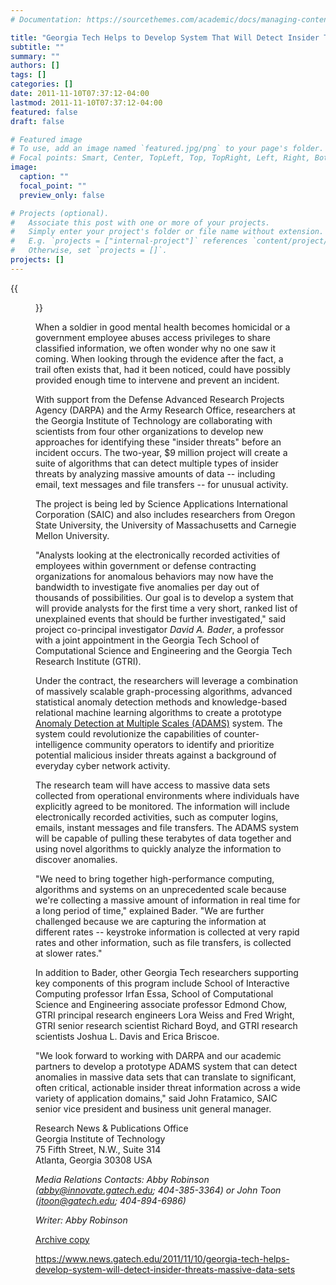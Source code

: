 ```yaml
---
# Documentation: https://sourcethemes.com/academic/docs/managing-content/

title: "Georgia Tech Helps to Develop System That Will Detect Insider Threats from Massive Data Sets"
subtitle: ""
summary: ""
authors: []
tags: []
categories: []
date: 2011-11-10T07:37:12-04:00
lastmod: 2011-11-10T07:37:12-04:00
featured: false
draft: false

# Featured image
# To use, add an image named `featured.jpg/png` to your page's folder.
# Focal points: Smart, Center, TopLeft, Top, TopRight, Left, Right, BottomLeft, Bottom, BottomRight.
image:
  caption: ""
  focal_point: ""
  preview_only: false

# Projects (optional).
#   Associate this post with one or more of your projects.
#   Simply enter your project's folder or file name without extension.
#   E.g. `projects = ["internal-project"]` references `content/project/deep-learning/index.md`.
#   Otherwise, set `projects = []`.
projects: []
---
```


{{<figure src="37929_web.jpg" caption="Researchers from Georgia Tech are helping to create a suite of algorithms that can detect multiple types of insider threats by analyzing massive amounts of data for unusual activity. The Georgia Tech research team includes (left-right) Erica Briscoe, Andy Register, David A. Bader, Richard Boyd, Anita Zakrzewska, Oded Green, Lora Weiss, Edmond Chow and Oguz Kaya. *(Credit: Gary Meek)*">}}


When a soldier in good mental health becomes homicidal or a government employee abuses access privileges to share classified information, we often wonder why no one saw it coming. When looking through the evidence after the fact, a trail often exists that, had it been noticed, could have possibly provided enough time to intervene and prevent an incident.

With support from the Defense Advanced Research Projects Agency (DARPA) and the Army Research Office, researchers at the Georgia Institute of Technology are collaborating with scientists from four other organizations to develop new approaches for identifying these "insider threats" before an incident occurs. The two-year, $9 million project will create a suite of algorithms that can detect multiple types of insider threats by analyzing massive amounts of data -- including email, text messages and file transfers -- for unusual activity.

The project is being led by Science Applications International Corporation (SAIC) and also includes researchers from Oregon State University, the University of Massachusetts and Carnegie Mellon University.

"Analysts looking at the electronically recorded activities of employees within government or defense contracting organizations for anomalous behaviors may now have the bandwidth to investigate five anomalies per day out of thousands of possibilities. Our goal is to develop a system that will provide analysts for the first time a very short, ranked list of unexplained events that should be further investigated," said project co-principal investigator *David A. Bader*, a professor with a joint appointment in the Georgia Tech School of Computational Science and Engineering and the Georgia Tech Research Institute (GTRI).

Under the contract, the researchers will leverage a combination of massively scalable graph-processing algorithms, advanced statistical anomaly detection methods and knowledge-based relational machine learning algorithms to create a prototype [Anomaly Detection at Multiple Scales (ADAMS)](https://www.darpa.mil/program/anomaly-detection-at-multiple-scales) system. The system could revolutionize the capabilities of counter-intelligence community operators to identify and prioritize potential malicious insider threats against a background of everyday cyber network activity.

The research team will have access to massive data sets collected from operational environments where individuals have explicitly agreed to be monitored. The information will include electronically recorded activities, such as computer logins, emails, instant messages and file transfers. The ADAMS system will be capable of pulling these terabytes of data together and using novel algorithms to quickly analyze the information to discover anomalies.

"We need to bring together high-performance computing, algorithms and systems on an unprecedented scale because we're collecting a massive amount of information in real time for a long period of time," explained Bader. "We are further challenged because we are capturing the information at different rates -- keystroke information is collected at very rapid rates and other information, such as file transfers, is collected at slower rates."

In addition to Bader, other Georgia Tech researchers supporting key components of this program include School of Interactive Computing professor Irfan Essa, School of Computational Science and Engineering associate professor Edmond Chow, GTRI principal research engineers Lora Weiss and Fred Wright, GTRI senior research scientist Richard Boyd, and GTRI research scientists Joshua L. Davis and Erica Briscoe.

"We look forward to working with DARPA and our academic partners to develop a prototype ADAMS system that can detect anomalies in massive data sets that can translate to significant, often critical, actionable insider threat information across a wide variety of application domains," said John Fratamico, SAIC senior vice president and business unit general manager.

Research News & Publications Office   
Georgia Institute of Technology   
75 Fifth Street, N.W., Suite 314   
Atlanta, Georgia 30308 USA   

*Media Relations Contacts: Abby Robinson (abby@innovate.gatech.edu; 404-385-3364) or John Toon (jtoon@gatech.edu; 404-894-6986)*

*Writer: Abby Robinson*

[Archive copy](20111110-GeorgiaTech-ResearchNews.pdf)

https://www.news.gatech.edu/2011/11/10/georgia-tech-helps-develop-system-will-detect-insider-threats-massive-data-sets